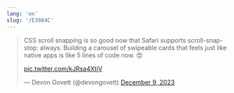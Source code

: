 ```yaml
---
lang: 'en'
slug: '/E3984C'
---
```


<blockquote class="twitter-tweet">

CSS scroll snapping is so good now that Safari supports scroll-snap-stop: always. Building a carousel of swipeable cards that feels just like native apps is like 5 lines of code now. 😍

<a href="https://t.co/kJRsa4XtjV">pic.twitter.com/kJRsa4XtjV</a>

&mdash; Devon Govett (@devongovett) <a href="https://twitter.com/devongovett/status/1733308568768528821?ref_src=twsrc%5Etfw">December 9, 2023</a>

</blockquote>
